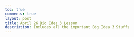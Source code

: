 ```yaml
---
toc: true
comments: true
layout: post
title: April 26 Big Idea 3 Lesson
description: Includes all the important Big Idea 3 Stuffs
---
```

